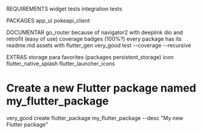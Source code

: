 REQUIREMENTS
widget tests
integration tests

PACKAGES
app_ui
pokeapi_client


DOCUMENTAR
go_router because of navigator2 with deeplink
dio and retrofit (easy of use)
coverage badges (100%?)
every package has its readme.md
assets with flutter_gen
very_good test --coverage --recursive


EXTRAS
storage para favorites (packages persistent_storage)
icon
flutter_native_splash
flutter_launcher_icons

# Create a new Flutter package named my_flutter_package
very_good create flutter_package my_flutter_package --desc "My new Flutter package"